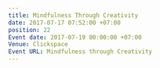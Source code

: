 ```yaml
---
title: Mindfulness Through Creativity
date: 2017-07-17 07:52:00 +07:00
position: 22
Event date: 2017-07-19 00:00:00 +07:00
Venue: Clickspace
Event URL: Mindfulness through Creativity
---
```


